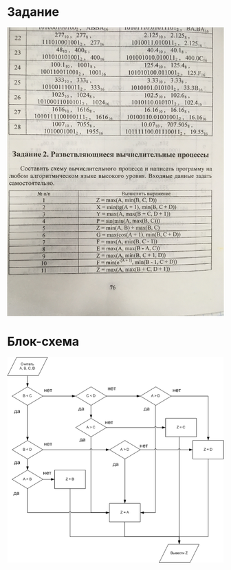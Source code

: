 # Задание

<kbd>![Разветвляющиеся вычислительные процессы](%D0%B7%D0%B0%D0%B4%D0%B0%D0%BD%D0%B8%D0%B5.jpg)</kbd>

# Блок-схема

<kbd>![Блок-схема](%D0%91%D0%BB%D0%BE%D0%BA-%D1%81%D1%85%D0%B5%D0%BC%D0%B0.png)</kbd>
